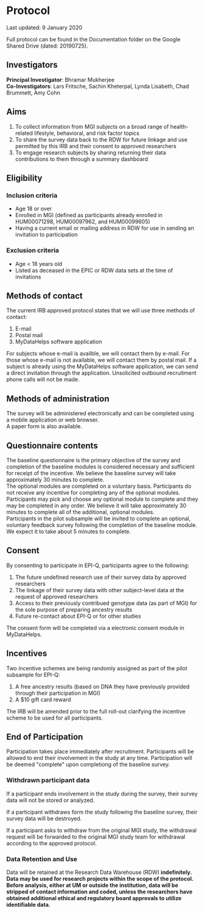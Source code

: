 # Protocol

Last updated: 9 January 2020

Full protocol can be found in the Documentation folder on the Google Shared Drive (dated: 20190725).

## Investigators

<b>Principal Investigator</b>: Bhramar Mukherjee<br/>
<b>Co-Investigators</b>: Lars Fritsche, Sachin Kheterpal, Lynda Lisabeth, Chad Brummett, Amy Cohn

## Aims
1. To collect information from MGI subjects on a broad range of health-related lifestyle, behavioral, and risk factor topics<br/>
2. To share the survey data back to the RDW for future linkage and use permitted by this IRB and their consent to approved researchers<br/>
3. To engage research subjects by sharing returning their data contributions to them through a summary dashboard<br/>

## Eligibility

### Inclusion criteria
* Age 18 or over<br/>
* Enrolled in MGI (defined as participants already enrolled in HUM00071298, HUM00097962, and HUM00099605)
* Having a current email or mailing address in RDW for use in sending an invitation to participation

### Exclusion criteria
* Age < 18 years old<br/>
* Listed as deceased in the EPIC or RDW data sets at the time of invitations<br/>

## Methods of contact

The current IRB approved protocol states that we will use three methods of contact:
1. E-mail<br/>
2. Postal mail<br/>
3. MyDataHelps software application<br/>

For subjects whose e-mail is availble, we will contact them by e-mail.
For those whose e-mail is not available, we will contact them by postal mail.
If a subject is already using the MyDataHelps software application, we can send a direct invitation through the application.
Unsolicited outbound recruitment phone calls will not be made.

## Methods of administration

The survey will be administered electronically and can be completed using a mobile application or web browser.<br/>
A paper form is also available.

## Questionnaire contents

The baseline questionnaire is the primary objective of the survey and completion of the baseline modules is considered necessary and sufficient for receipt of the incentive. We believe the baseline survey will take approximately 30 minutes to complete.<br/>
The optional modules are completed on a voluntary basis. Participants do not receive any incentive for completing any of the optional modules. Participants may pick and choose any optional module to complete and they may be completed in any order. We believe it will take approximately 30 minutes to complete all of the additional, optional modules.<br/>
Participants in the pilot subsample will be invited to complete an optional, voluntary feedback survey following the completion of the baseline module. We expect it to take about 5 minutes to complete.

## Consent

By consenting to participate in EPI-Q, participants agree to the following:
1. The future undefined research use of their survey data by approved researchers
2. The linkage of their survey data with other subject-level data at the request of approved researchers
3. Access to their previously contribued genotype data (as part of MGI) for the sole purpose of preparing ancestry results
4. Future re-contact about EPI-Q or for other studies

The consent form will be completed via a electronic consent module in MyDataHelps.

## Incentives

Two incentive schemes are being randomly assigned as part of the pilot subsample for EPI-Q:
1. A free ancestry results (based on DNA they have previously provided through their participation in MGI)
2. A $10 gift card reward

The IRB will be amended prior to the full roll-out clarifying the incentive scheme to be used for all participants.

## End of Participation

Participation takes place immediately after recruitment. Participants will be allowed to end their involvement in the study at any time. Participation will be deemed "complete" upon completiong of the baseline survey.

### Withdrawn participant data
If a participant ends involvement in the study during the survey, their survey data will not be stored or analyzed.

If a participant withdraws form the study following the baseline survey, their survey data will be destroyed.

If a participant asks to withdraw from the original MGI study, the withdrawal request will be forwarded to the original MGI study team for withdrawal according to the approved protocol.

### Data Retention and Use

Data will be retained at the Research Data Warehouse (RDW) <b>indefinitely<b/>. Data may be used for research projects within the scope of the protocol. Before analysis, either at UM or outside the institution, data will be stripped of contact information and coded, unless the researchers have obtained additional ethical and regulatory board approvals to utilize identifiable data.

